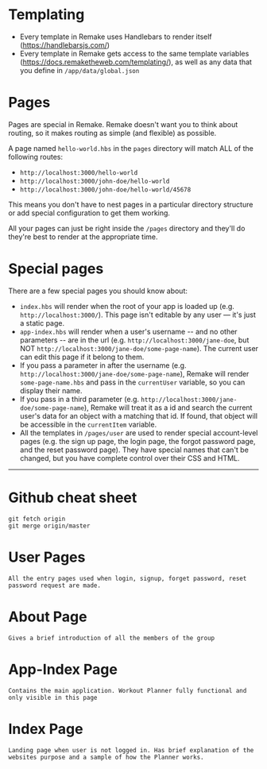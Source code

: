 # Templating

* Every template in Remake uses Handlebars to render itself (https://handlebarsjs.com/)
* Every template in Remake gets access to the same template variables (https://docs.remaketheweb.com/templating/), as well as any data that you define in `/app/data/global.json`

# Pages

Pages are special in Remake. Remake doesn't want you to think about routing, so it makes routing as simple (and flexible) as possible.

A page named `hello-world.hbs` in the `pages` directory will match ALL of the following routes:

* `http://localhost:3000/hello-world`
* `http://localhost:3000/john-doe/hello-world`
* `http://localhost:3000/john-doe/hello-world/45678`

This means you don't have to nest pages in a particular directory structure or add special configuration to get them working.

All your pages can just be right inside the `/pages` directory and they'll do they're best to render at the appropriate time.

# Special pages

There are a few special pages you should know about:

* `index.hbs` will render when the root of your app is loaded up (e.g. `http://localhost:3000/`). This page isn't editable by any user — it's just a static page.
* `app-index.hbs` will render when a user's username -- and no other parameters -- are in the url (e.g. `http://localhost:3000/jane-doe`, but NOT `http://localhost:3000/jane-doe/some-page-name`). The current user can edit this page if it belong to them.
* If you pass a parameter in after the username (e.g. `http://localhost:3000/jane-doe/some-page-name`), Remake will render `some-page-name.hbs` and pass in the `currentUser` variable, so you can display their name.
* If you pass in a third parameter (e.g. `http://localhost:3000/jane-doe/some-page-name`), Remake will treat it as a id and search the current user's data for an object with a matching that id. If found, that object will be accessible in the `currentItem` variable.
* All the templates in `/pages/user` are used to render special account-level pages (e.g. the sign up page, the login page, the forgot password page, and the reset password page). They have special names that can't be changed, but you have complete control over their CSS and HTML.


---
# Github cheat sheet
```
git fetch origin
git merge origin/master

```

# User Pages
    All the entry pages used when login, signup, forget password, reset password request are made.
# About Page
    Gives a brief introduction of all the members of the group
# App-Index Page
    Contains the main application. Workout Planner fully functional and only visible in this page
# Index Page
    Landing page when user is not logged in. Has brief explanation of the websites purpose and a sample of how the Planner works.

